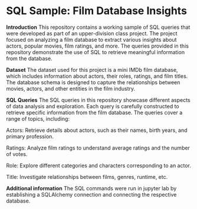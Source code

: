 # SQL Sample: Film Database Insights
**Introduction**
This repository contains a working sample of SQL queries that were developed as part of an upper-division class project. The project focused on analyzing a film database to extract various insights about actors, popular movies, film ratings, and more. The queries provided in this repository demonstrate the use of SQL to retrieve meaningful information from the database.

**Dataset**
The dataset used for this project is a mini IMDb film database, which includes information about actors, their roles, ratings, and film titles. The database schema is designed to capture the relationships between movies, actors, and other entities in the film industry.

**SQL Queries**
The SQL queries in this repository showcase different aspects of data analysis and exploration. Each query is carefully constructed to retrieve specific information from the film database. The queries cover a range of topics, including:

Actors: Retrieve details about actors, such as their names, birth years, and primary profession.

Ratings: Analyze film ratings to understand average ratings and the number of votes.

Role: Explore different categories and characters corresponding to an actor.

Title: Investigate relationships between films, genres, runtime, etc.

**Additional information**
The SQL commands were run in jupyter lab by establishing a SQLAlchemy connection and connecting the respective database. 
